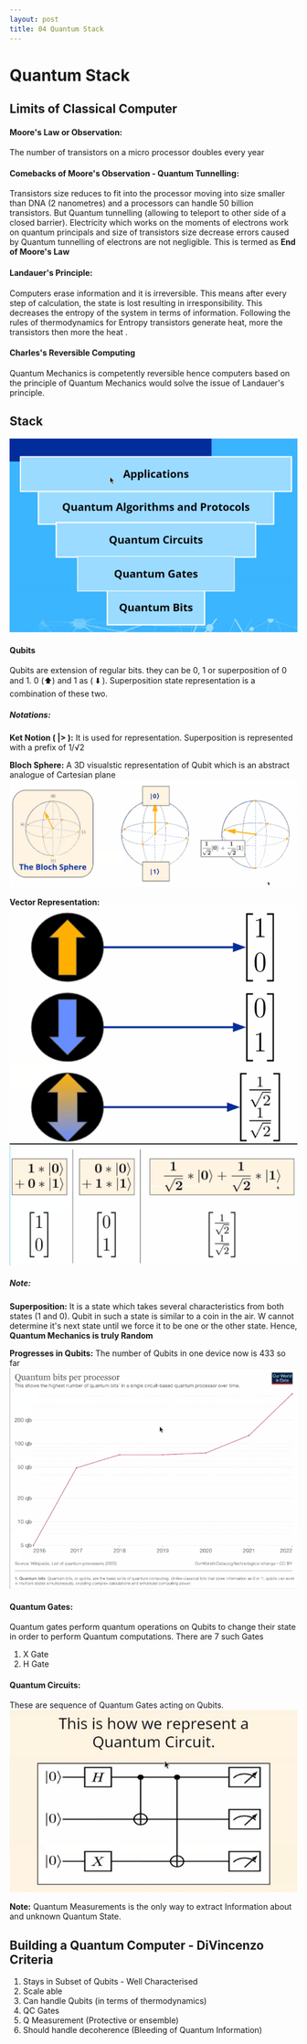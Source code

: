 ```yaml
--- 
layout: post
title: 04 Quantum Stack
---
```

# Quantum Stack
## Limits of Classical Computer

#### Moore's Law or Observation:
The number of transistors on a micro processor doubles every year
#### Comebacks of Moore's Observation - Quantum Tunnelling:
Transistors size reduces to fit into the processor moving into size smaller than DNA (2 nanometres) and a processors can handle 50 billion transistors.
But Quantum tunnelling (allowing to teleport to other side of a closed barrier). Electricity which works on the moments of electrons work on quantum principals and size of transistors size decrease errors caused by Quantum tunnelling of electrons are not negligible. This is termed as **End of Moore's Law**

#### Landauer's Principle:
Computers erase information and it is irreversible. This means after every step of calculation, the state is lost resulting in irresponsibility. This decreases the entropy of the system in terms of information. Following the rules of thermodynamics for Entropy transistors generate heat, more the transistors then more the heat . 

#### Charles's Reversible Computing
Quantum Mechanics is competently reversible hence computers based on the principle of Quantum Mechanics would solve the issue of Landauer's principle.

## Stack
![quantum-stack](../assets/images/quantum_stack.png)

#### Qubits
Qubits are extension of regular bits. they can be 0, 1 or superposition of 0 and 1. 
0 (⬆️) and 1 as ( ⬇️ ). Superposition state representation is a combination of these two.

##### Notations:
**Ket Notion ( $| >$ ):**
It is used for representation. Superposition is represented with a prefix of $1/√2$

**Bloch Sphere:**
A 3D visualstic representation of Qubit which is an abstract analogue of Cartesian plane 
![bloch-sphere](../assets/images/bloch_sphere.png)

**Vector Representation:**
![quantum-state-as-vectors](../assets/images/qstate_vector_representation.png)
![quantum-vectors-math](../assets/images/quantum_vectors_math.png)

##### Note:
**Superposition:**
It is a state which takes several characteristics from both states (1 and 0). Qubit in such a state is similar to a coin in the air. W cannot determine it's next state until we force it to be one or the other state.  Hence, **Quantum Mechanics is truly Random**

**Progresses in Qubits:**
The number of Qubits in one device now is 433 so far
![number-of-qubits-graphs](../assets/images/number_of_qubits_graphs.png)
#### Quantum Gates:
Quantum gates perform quantum operations on Qubits to change their state in order to perform Quantum computations. There are 7 such Gates
1. X Gate
2. H Gate
#### Quantum Circuits:
These are sequence of Quantum Gates acting on Qubits.
![quantum-circuit](../assets/images/quantum_circuits.jpg)

**Note:**
Quantum Measurements is the only way to extract Information about and unknown Quantum State.

## Building a Quantum Computer - DiVincenzo Criteria
1. Stays in Subset of Qubits - Well Characterised
2. Scale able 
3. Can handle Qubits (in terms of thermodynamics)
4. QC Gates
5. Q Measurement (Protective or ensemble)
6. Should handle decoherence (Bleeding of Quantum Information)